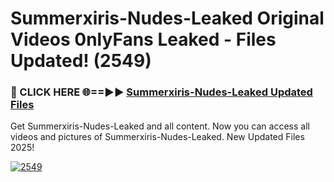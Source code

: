 # Summerxiris-Nudes-Leaked Original Videos 0nlyFans Leaked - Files Updated! (2549)

<h3>🔴 CLICK HERE 🌐==►► <a href="https://tinyurl.com/yc6ubb5a" rel="nofollow">Summerxiris-Nudes-Leaked Updated Files</a></h3>

Get Summerxiris-Nudes-Leaked and all content. Now you can access all videos and pictures of Summerxiris-Nudes-Leaked. New Updated Files 2025!

[![2549](https://i.imgur.com/7eu0CRL.gif)](https://tinyurl.com/yc6ubb5a)
